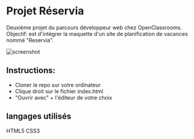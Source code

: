 # Projet Réservia

Deuxième projet du parcours développeur web chez OpenClassrooms. 
Objectif: est d'intégrer la maquette d'un site de planification de vacances nommé "Reservia".

![screenshot](https://user-images.githubusercontent.com/72301084/161764943-e6a4f8d8-2ab4-4879-92d3-4521dd9ec3da.png)


## Instructions:
   - Cloner le repo sur votre ordinateur
   - Clique droit sur le fichier index.html
   - "Ouvrir avec" + l'éditeur de votre choix
 
 
 
## langages utilisés 
  
  HTML5
  CSS3
  
  
